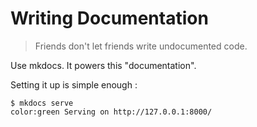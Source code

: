 # Writing Documentation

> Friends don't let friends write undocumented code.

Use mkdocs. It powers this "documentation".

Setting it up is simple enough :

<div class="termy">

```console
$ mkdocs serve
color:green Serving on http://127.0.0.1:8000/
```

</div>

